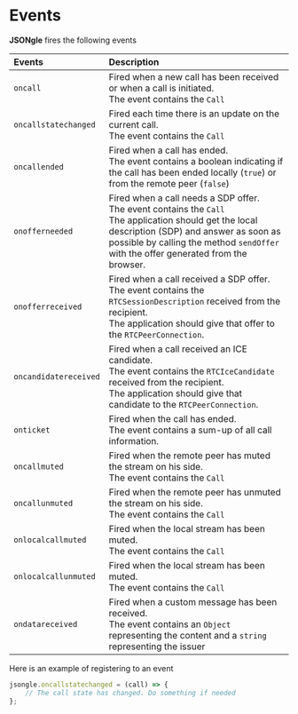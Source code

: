 # Events

**JSONgle** fires the following events


| Events                | Description                                                                                                                                                                                                                                 |
| :-------------------- | :------------------------------------------------------------------------------------------------------------------------------------------------------------------------------------------------------------------------------------------ |
| `oncall`              | Fired when a new call has been received or when a call is initiated.<br>The event contains the `Call`                                                                                                                                       |
| `oncallstatechanged`  | Fired each time there is an update on the current call.<br>The event contains the `Call`                                                                                                                                                    |
| `oncallended`         | Fired when a call has ended.<br>The event contains a boolean indicating if the call has been ended locally (`true`) or from the remote peer (`false`)                                                                                       |
| `onofferneeded`       | Fired when a call needs a SDP offer.<br>The event contains the `Call`<br>The application should get the local description (SDP) and answer as soon as possible by calling the method `sendOffer` with the offer generated from the browser. |
| `onofferreceived`     | Fired when a call received a SDP offer.<br>The event contains the `RTCSessionDescription` received from the recipient.<br>The application should give that offer to the `RTCPeerConnection`.                                                |
| `oncandidatereceived` | Fired when a call received an ICE candidate.<br>The event contains the `RTCIceCandidate` received from the recipient.<br>The application should give that candidate to the `RTCPeerConnection`.                                             |
| `onticket`            | Fired when the call has ended.<br>The event contains a sum-up of all call information.                                                                                                                                                      |
| `oncallmuted`            | Fired when the remote peer has muted the stream on his side.<br>The event contains the `Call` | 
| `oncallunmuted`            | Fired when the remote peer has unmuted the stream on his side.<br>The event contains the `Call` |
| `onlocalcallmuted`            | Fired when the local stream has been muted.<br>The event contains the `Call` | 
| `onlocalcallunmuted`            | Fired when the local stream has been muted.<br>The event contains the `Call` |
| `ondatareceived`  | Fired when a custom message has been received.<br>The event contains an `Object` representing the content and a `string` representing the issuer |

Here is an example of registering to an event

```js
jsongle.oncallstatechanged = (call) => {
    // The call state has changed. Do something if needed
};
```
